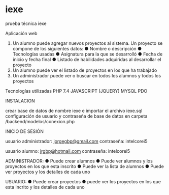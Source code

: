 # iexe
prueba técnica iexe

Aplicación web
1. Un alumno puede agregar nuevos proyectos al sistema. Un proyecto se compone
de los siguientes datos:
  ● Nombre o descripción
  ● Tecnologías usadas
  ● Asignatura para la que se desarrolló
  ● Fecha de inicio y fecha final
  ● Listado de habilidades adquiridas al desarrollar el proyecto
2. Un alumno puede ver el listado de proyectos en los que ha trabajado
3. Un administrador puede ver o buscar en todos los alumnos y todos los proyectos

Tecnologías utilizadas
  PHP 7.4
  JAVASCRIPT (JQUERY)
  MYSQL
  PDO
  
 INSTALACION
 
 crear base de datos de nombre iexe e importar el archivo iexe.sql
 configuración de usuario y contraseña de base de datos en carpeta /backend/modelos/conexion.php
 
 INICIO DE SESIÓN
 
 usuario administrador: jorgegbp@gmail.com
 contraseña: intelcorei5
 
 usuario alumno: jrgbp@hotmail.com
 contraseña: intelcorei5
 
 
ADMINISTRADOR:
  ● Puede crear alumnos
  ● Puede ver alumnos y los proyectos en los que esta inscrito
  ● Puede ver la lista de alumnos
  ● Puede ver proyectos y los detalles de cada uno
  
USUARIO:
  ● Puede crear proyectos
  ● puede ver los proyectos en los que esta incrito y los detalles de cada uno
 
 
 
